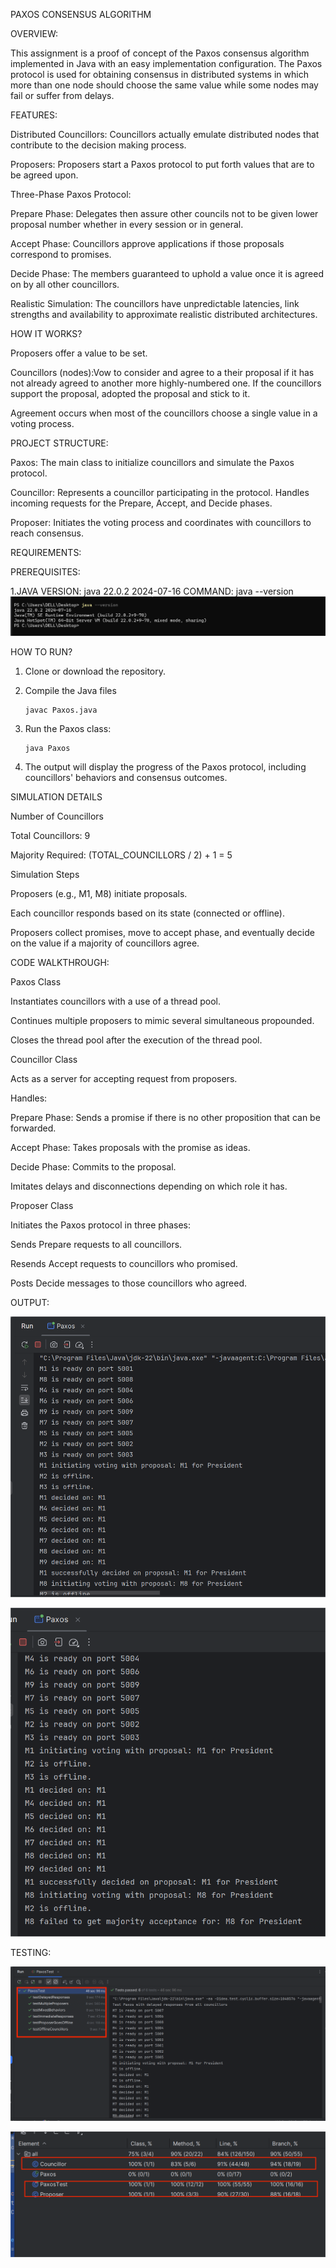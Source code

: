 PAXOS CONSENSUS ALGORITHM 

OVERVIEW:
    
  This assignment is a proof of concept of the Paxos consensus algorithm implemented in Java with an easy implementation configuration. The Paxos protocol is used for obtaining consensus in distributed systems in which more than one node should choose the same value while some nodes may fail or suffer from delays.

FEATURES:

Distributed Councillors: Councillors actually emulate distributed nodes that contribute to the decision making process.

Proposers: Proposers start a Paxos protocol to put forth values that are to be agreed upon.

Three-Phase Paxos Protocol:

Prepare Phase: Delegates then assure other councils not to be given lower proposal number whether in every session or in general.

Accept Phase: Councillors approve applications if those proposals correspond to promises.

Decide Phase: The members guaranteed to uphold a value once it is agreed on by all other councillors.

Realistic Simulation: The councillors have unpredictable latencies, link strengths and availability to approximate realistic distributed architectures.

HOW IT WORKS?

Proposers offer a value to be set.

Councillors (nodes):Vow to consider and agree to a their proposal if it has not already agreed to another more highly-numbered one.
If the councillors support the proposal, adopted the proposal and stick to it.

Agreement occurs when most of the councillors choose a single value in a voting process.

PROJECT STRUCTURE:

Paxos:
The main class to initialize councillors and simulate the Paxos protocol.

Councillor:
Represents a councillor participating in the protocol.
Handles incoming requests for the Prepare, Accept, and Decide phases.

Proposer:
Initiates the voting process and coordinates with councillors to reach consensus.

REQUIREMENTS:

PREREQUISITES:

1.JAVA
  VERSION:  java 22.0.2 2024-07-16 
  COMMAND: java --version
  ![screenshot.png](images%2Fscreenshot.png)

HOW TO RUN?

1. Clone or download the repository.
2. Compile the Java files 

       javac Paxos.java
3. Run the Paxos class:
        
       java Paxos
4. The output will display the progress of the Paxos protocol, including councillors' behaviors and consensus outcomes.

SIMULATION DETAILS

Number of Councillors

Total Councillors: 9

Majority Required: (TOTAL_COUNCILLORS / 2) + 1 = 5

Simulation Steps

Proposers (e.g., M1, M8) initiate proposals.

Each councillor responds based on its state (connected or offline).

Proposers collect promises, move to accept phase, and eventually decide on the value if a majority of councillors agree.

CODE WALKTHROUGH:

Paxos Class

Instantiates councillors with a use of a thread pool.

Continues multiple proposers to mimic several simultaneous propounded.

Closes the thread pool after the execution of the thread pool.

Councillor Class

Acts as a server for accepting request from proposers.

Handles:

Prepare Phase: Sends a promise if there is no other proposition that can be forwarded.

Accept Phase: Takes proposals with the promise as ideas.

Decide Phase: Commits to the proposal.

Imitates delays and disconnections depending on which role it has.

Proposer Class

Initiates the Paxos protocol in three phases:

Sends Prepare requests to all councillors.

Resends Accept requests to councillors who promised.

Posts Decide messages to those councillors who agreed.

OUTPUT:

 ![screenshot1.png](images%2Fscreenshot1.png)

 ![screenshot2.png](images%2Fscreenshot2.png)
 
TESTING:

  ![screenshot3.png](images%2Fscreenshot3.png)

  ![screenshot4.png](images%2Fscreenshot4.png)
  


